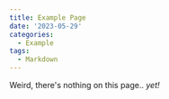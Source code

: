 ```yaml
---
title: Example Page
date: '2023-05-29'
categories:
  - Example
tags:
  - Markdown
---
```


Weird, there's nothing on this page.. <i>yet!</i>